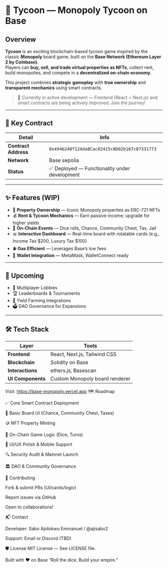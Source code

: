 # 🎲 Tycoon — Monopoly Tycoon on Base

## Overview

**Tycoon** is an exciting blockchain-based tycoon game inspired by the classic **Monopoly** board game, built on the **Base Network (Ethereum Layer 2 by Coinbase)**.  
Players can **buy, sell, and trade virtual properties as NFTs**, collect rent, build monopolies, and compete in a **decentralized on-chain economy**.

This project combines **strategic gameplay** with **true ownership** and **transparent mechanics** using smart contracts.

> 🚧 Currently in active development — Frontend (React + Next.js) and smart contracts are being actively improved. Join the journey!

---

## 🧾 Key Contract

| Detail          | Info |
|-----------------|------|
| **Contract Address** | `0x494b240f12Ada8Cac02415c8D02b167c07331773` |
| **Network**     | Base sepolia |
| **Status**      | ✅ Deployed — Functionality under development |

---

## ✨ Features (WIP)

- 🏡 **Property Ownership** — Iconic Monopoly properties as ERC-721 NFTs  
- 💰 **Rent & Tycoon Mechanics** — Earn passive income; upgrade for higher yields  
- 🧾 **On-Chain Events** — Dice rolls, Chance, Community Chest, Tax, Jail  
- 📊 **Interactive Dashboard** — Real-time board with rotatable cards (e.g., Income Tax $200, Luxury Tax $100)  
- ⛽ **Gas Efficient** — Leverages Base’s low fees  
- 👛 **Wallet Integration** — MetaMask, WalletConnect ready  

---

## 🔮 Upcoming

- 👥 Multiplayer Lobbies  
- 🏆 Leaderboards & Tournaments  
- 🌾 Yield Farming Integrations  
- 🗳 DAO Governance for Expansions  

---

## 🛠 Tech Stack

| Layer      | Tools |
|------------|------|
| **Frontend** | React, Next.js, Tailwind CSS |
| **Blockchain** | Solidity on Base |
| **Interactions** | ethers.js, Basescan |
| **UI Components** | Custom Monopoly board renderer |

Visit: https://base-monopoly.vercel.app
🗺 Roadmap

✅ Core Smart Contract Deployment

🎨 Basic Board UI (Chance, Community Chest, Taxes)

🪙 NFT Property Minting

🎲 On-Chain Game Logic (Dice, Turns)

📱 UI/UX Polish & Mobile Support

🔍 Security Audit & Mainnet Launch

🏛 DAO & Community Governance

🤝 Contributing

Fork & submit PRs (UI/cards/logic)

Report issues via GitHub

Open to collaborations!

📬 Contact

Developer: Sabo Ajidokwu Emmanuel / @ajisabo2

Support: Email or Discord (TBD)

🛡 License
MIT License — See LICENSE file.

Built with ❤️ on Base
“Roll the dice. Build your empire.”
